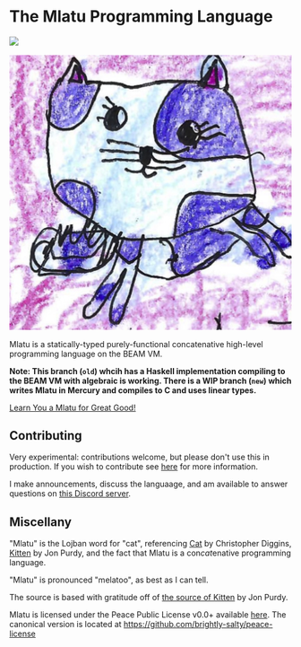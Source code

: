 # The Mlatu Programming Language

[![](https://tokei.rs/b1/github/mlatu-lang/mlatu)](https://github.com/XAMPPRocky/tokei)

![Mlatu logo](/logo.jpg)

Mlatu is a statically-typed purely-functional concatenative high-level programming language on the BEAM VM.

**Note: This branch (`old`) whcih has a Haskell implementation compiling to the BEAM VM with algebraic is working. There is a WIP branch (`new`) which writes Mlatu in Mercury and compiles to C and uses linear types.**

[Learn You a Mlatu for Great Good!](https://mlatu-lang.github.io/lyam/)

## Contributing

Very experimental: contributions welcome, but please don't use this in production. If you wish to contribute see [here](/CONTRIBUTING.md) for more information.

I make announcements, discuss the languaage, and am available to answer questions on [this Discord server](https://discord.gg/qNQV6nnAZj).

## Miscellany

"Mlatu" is the Lojban word for "cat", referencing [Cat](https://github.com/cdiggins/cat-language) by Christopher Diggins, [Kitten](https://kittenlang.org/) by Jon Purdy, and the fact that Mlatu is a con*cat*enative programming language.

"Mlatu" is pronounced "melatoo", as best as I can tell.

The source is based with gratitude off of [the source of Kitten](https://github.com/evincarofautumn/kitten) by Jon Purdy.

Mlatu is licensed under the Peace Public License v0.0+ available [here](LICENSE.md). The canonical version is located at https://github.com/brightly-salty/peace-license
